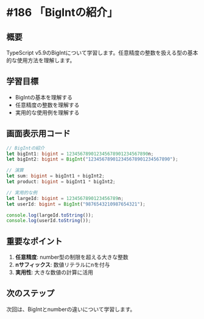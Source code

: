 # #186 「BigIntの紹介」

## 概要
TypeScript v5.9のBigIntについて学習します。任意精度の整数を扱える型の基本的な使用方法を理解します。

## 学習目標
- BigIntの基本を理解する
- 任意精度の整数を理解する
- 実用的な使用例を理解する

## 画面表示用コード

```typescript
// BigIntの紹介
let bigInt1: bigint = 123456789012345678901234567890n;
let bigInt2: bigint = BigInt("123456789012345678901234567890");

// 演算
let sum: bigint = bigInt1 + bigInt2;
let product: bigint = bigInt1 * bigInt2;

// 実用的な例
let largeId: bigint = 1234567890123456789n;
let userId: bigint = BigInt("9876543210987654321");

console.log(largeId.toString());
console.log(userId.toString());
```

## 重要なポイント
1. **任意精度**: number型の制限を超える大きな整数
2. **nサフィックス**: 数値リテラルにnを付与
3. **実用性**: 大きな数値の計算に活用

## 次のステップ
次回は、BigIntとnumberの違いについて学習します。
